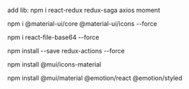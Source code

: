 add lib: npm i react-redux redux-saga axios moment

npm i @material-ui/core @material-ui/icons --force

npm i react-file-base64 --force

npm install --save redux-actions --force

npm install @mui/icons-material

npm install @mui/material @emotion/react @emotion/styled
